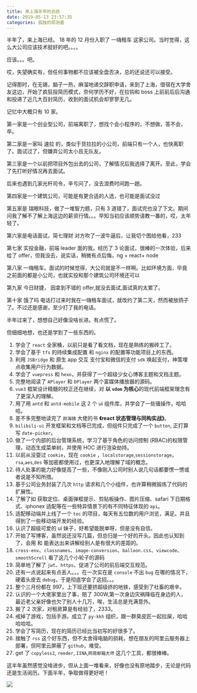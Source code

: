 ```yaml
---
title: 来上海半年的总结
date: 2019-05-13 23:57:35
categories: 孤独的观测者
---
```


半年了，来上海已经。 18 年的 12 月份入职了 一嗨租车 这家公司。当时觉得，这么大公司应该技术挺好的吧。。。。

<!--more-->

应该。。。吧。

哎，失望确实有，但任何事物都不应该被全盘否决，总的还说还可以接受。

记得那时，在无锡，脑子一热，麻溜地递交辞职申请，来到了上海，借宿在大学舍友这边，开始了疯狂投简历模式，奈何学历不好，在拉钩和 boss 上前前后后沟通和投递了近几大百封简历，收到的面试机会却寥寥无几。

记忆中大概只有 10 家。

第一家是一个创业型公司，前端离职了，想找个会小程序的，不想做，答不会，卒。

第二家是一家叫 速拉 的，类似于货拉拉的小公司，前端只有一个人，也快离职了。面试过了，但嫌弃公司太小且无队友。

第三家是一个以前把项目外包出去的公司，了解情况后我选择了离开。至此，学会了先打听好情况再去面试。

后来也遇到几家光杆司令，辛亏问了，没去浪费时间跑一趟。

第四家是一个建筑公司，可能是有更合适的人选，也可能是面试没过

第五家是 瑞眼科技，做了一堆智力题，只有 3 道错了，面试完也没了下文。期间问我了解不了解上海这边的薪资行情。。。早知当初应该顺势请教一番的，哎，太年轻了。

第六家是电话面试，简七理财 对方吹了一波牛逼后，让我切个图给他看，233

第七家 实投金融，前端 leader 面的我。经历了 3 论面试，很棒的一次体验，后来给了 offer，但我没去，说实话，稍微有点后悔，ng + react+ node

第八家 一嗨租车。面试的时候觉得，大公司就是不一样啊。比如环境方面，毕竟之前面的都是小公司，也就实投和那个建筑公司环境还可以

第九家 今日财捷， 因拿到不错的 offer,就没去面试,面试真的太累了。

第十家 饿了吗 电话打过来时我在一嗨租车面试，就改约了第二天，然而被放鸽子了。不过还是感谢，至少打了我的电话。

半年过来了，想想自己好像没啥长进。有点慌了。

但细细地想，也还是学到了一些东西的。

1. 学会了 `react` 全家桶，以前只是看了看文档，现在是熟练的搬砖工了。
2. 学会了基于 `tfs` 的持续集成配置 和 `nginx` 的配置等功能项目上的东西。
3. 利用 `JSBridge` 和 原生 app 交互 支付宝和微信的支付 `sdk` 唤起支付，神策埋点收集用户行为数据。
4. 学会了 `vuepress` 和 `hexo`，并获得了一个超级少女心博客主题和文档主题。
5. 完整地阅读了 `APlayer` 和 `DPlayer` 两个富媒体播放器的源码。
6. `vue3` 框架设计精髓的校正还在继续，对 **以 `vdom` 为核心**的现代前端框架理念有了更深入的理解。
7. 用了用 `antd` 和 `antd-mobile` 这 2 个 ui 组件库，并学会了一些骚操作，哈哈哈。
8. 差不多完整地读完了 `颜海镜` 大佬的书 **《react 状态管理与同构实战》**。
9. `bilibili-ui` 开发框架和文档等已完成，但组件只完成了一个 `button`, 正打算写 `date-picker`。
10. 做了一个内部的后台管理系统，学习了基于角色的访问控制 (RBAC)的权限管理，动态生成菜单树，并使用 HOC 进行渲染劫持。
11. 以前从没耍过 `cookie`，现在 `cookie` ，`localstorage`,`sessionstorage`，`rsa`,`aes`,`des` 等加密都使用过，也更深入地理解了域的概念。
12. 待人处事的能力好像提高了一些，不像刚入公司时别人说几句话都要愣一愣或者说是不知所措。
13. 基于公司业务封装了几次 `http` 请求和几个小组件，也许算稍微锻炼了代码的扩展性。
14. 了解了如 获取定位、桌面弹框提示、剪贴板操作、图片压缩、safari 下日期格式、iphonex 适配等在一些特异情景下的有不同特征体现的 `api`。
15. 适配移动端并上线了一个 `toc` 的项目，每天有五位数的用户浏览，满足。并且得到了一些移动端开发的经验。
16. 认识了超级可爱的 ui 妹子，好希望能脱单呀，但是没有自信。
17. 开始了写博客，虽然说还没写几篇，但总归是一个好的开头。因此也认知到了，会用 和 能表达出来讲解给别人是有很大的差距的。
18. `cross-env`、`classnames`、`image-conversion`、`balloon.css`、`viewcode`、`smoothScroll` 看了这几个小轮子的源码
19. 简单地了解了 `jwt`、`https`、促进了公司的前后端交互规范。
20. 还有一点说起来有点丢人。。。在一次实在是 `console` 不出 `bug` 在哪的情况下，硬着头皮去 `debug`，于是彻底学会了这招。。。
21. 整个三月份都在 997，上下班还要挤超级挤的地铁，感受到了社畜的艰辛。
22. 认识的一个大佬家里出了事，赔了 300W,第一次身边灾祸降临在身边的人，最近老父亲好像也欠了别人十几万，唉，生活总是充满意外。
23. 搬了 2 次家，对租房算是有经验了，2333。
24. 戒掉了游戏，包括手游。成立了 `py-kkh` 组织，跟一群臭皮匠一起拉屎，哈哈哈哈哈。
25. 学会了写简历，现在的简历已经比当初写的好很多了。
26. 接触了 `rss` 这个好东西，但不太舍得电脑的损耗，想在朋友的阿里云服务器上部署，但阿里云屏蔽了 `github`，难受。
27. get 了 `copyless2`, `reeder`, `IINA`,`网易邮箱大师` 这几个工具，都很棒棒。

这半年虽然感觉没啥进步，但从上面一堆看来，好像也没有原地踏步，无论是代码还是生活阅历。下面半年，争取做得更好吧！

![](/images/头疼.jpg)
